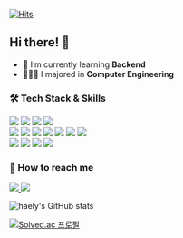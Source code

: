 [![Hits](https://hits.seeyoufarm.com/api/count/incr/badge.svg?url=https%3A%2F%2Fgithub.com%2Fkhl6235%2Fhit-counter&count_bg=%235B7CD9&title_bg=%23B6B5C6&icon=&icon_color=%23E7E7E7&title=hits&edge_flat=true)](https://hits.seeyoufarm.com)

## Hi there! 🌊

- 🌱 I’m currently learning <b>Backend</b>
- 👩🏻‍💻 I majored in <b>Computer Engineering</b>

<h3> 🛠 Tech Stack & Skills</h3>

<p>
  <img src="https://img.shields.io/badge/JavaScript-F7DF1E?style=flat-square&logo=JavaScript&logoColor=white"/></a>
  <img src="https://img.shields.io/badge/Python-3766AB?style=flat-square&logo=Python&logoColor=white"/>
  <img src="https://img.shields.io/badge/Java-5382A1?style=flat-square&logo=Java&logoColor=white"/></a> 
  <img src="https://img.shields.io/badge/Kotlin-7F52FF?style=flat-square&logo=Kotlin&logoColor=white"/></a> 
  <br>
  <img src="https://img.shields.io/badge/Node.js-339933?style=flat-square&logo=Node.js&logoColor=white"/></a>
  <img src="https://img.shields.io/badge/Express-000000?style=flat-square&logo=Express&logoColor=white"/></a> 
  <img src="https://img.shields.io/badge/SpringBoot-6DB33F?style=flat-square&logo=SpringBoot&logoColor=white"/></a>
  <img src="https://img.shields.io/badge/React-61DAFB?style=flat-square&logo=React&logoColor=white"/></a> 
  <img src="https://img.shields.io/badge/MYSQL-4479A1?style=flat-square&logo=MySQL&logoColor=white"/></a>
  <img src="https://img.shields.io/badge/MariaDB-003545?style=flat-square&logo=MariaDB&logoColor=white"/></a> 
  <img src="https://img.shields.io/badge/AWS-232F3E?style=flat-square&logo=AmazonAWS&logoColor=white"/></a> 
  <br>
  <img src="https://img.shields.io/badge/Git-181717?style=flat-square&logo=GitHub&logoColor=white"/></a>
  <img src="https://img.shields.io/badge/Slack-4A154B?style=flat-square&logo=Slack&logoColor=white"/></a>
  <img src="https://img.shields.io/badge/Figma-F24E1E?style=flat-square&logo=Figma&logoColor=white"/></a>
  <img src="https://img.shields.io/badge/Notion-000000?style=flat-square&logo=Notion&logoColor=white"/></a>
  <br>
</p>

<h3> 👀 How to reach me</h3>
<p>
    <a href='mailto:khl6235@gmail.com' >
      <img src="https://img.shields.io/badge/Gmail-EA4335.svg?style=for-the-badge&logo=Gmail&logoColor=white&style=flat-square"/>
    </a>
    <a href='https://khl6235.tistory.com/' >
      <img src="https://img.shields.io/badge/Blog-000000?style=flat&logoColor=white"/>
    </a>
</p>
  

![haely's GitHub stats](https://github-readme-stats.vercel.app/api?username=khl6235&show_icons=true&theme=tokyonight)


[![Solved.ac
프로필](http://mazassumnida.wtf/api/mini/generate_badge?boj=khl6235)](https://solved.ac/khl6235)


<!--
**khl6235/khl6235** is a ✨ _special_ ✨ repository because its `README.md` (this file) appears on your GitHub profile.

Here are some ideas to get you started:

- 🔭 I’m currently working on ...
- 🌱 I’m currently learning ...
- 👯 I’m looking to collaborate on ...
- 🤔 I’m looking for help with ...
- 💬 Ask me about ...
- 📫 How to reach me: ...
- 😄 Pronouns: ...
- ⚡ Fun fact: ...

![Top Langs](https://github-readme-stats.vercel.app/api/top-langs/?username=khl6235&layout=compact&theme=tokyonight)
-->
